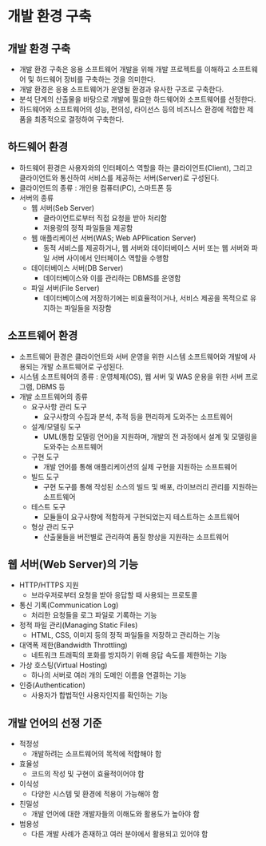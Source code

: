 # 개발 환경 구축
## 개발 환경 구축
* 개발 환경 구축은 응용 소프트웨어 개발을 위해 개발 프로젝트를 이해하고 소프트웨어 및 하드웨어 장비를 구축하는 것을 의미한다.
* 개발 환경은 응용 소프트웨어가 운영될 환경과 유사한 구조로 구축한다.
* 분석 단계의 산출물을 바탕으로 개발에 필요한 하드웨어와 소프트웨어를 선정한다.
* 하드웨어와 소프트웨어의 성능, 편의성, 라이선스 등의 비즈니스 환경에 적합한 제품을 최종적으로 결정하여 구축한다.

## 하드웨어 환경
* 하드웨어 환경은 사용자와의 인터페이스 역할을 하는 클라이언트(Client), 그리고 클라이언트와 통신하여 서비스를 제공하는 서버(Server)로 구성된다.
* 클라이언트의 종류 : 개인용 컴퓨터(PC), 스마트폰 등
* 서버의 종류
    * 웹 서버(Seb Server)
        * 클라이언트로부터 직접 요청을 받아 처리함
        * 저용량의 정적 파일들을 제공함
    * 웹 애플리케이션 서버(WAS; Web APPlication Server)
        * 동적 서비스를 제공하거나, 웹 서버와 데이터베이스 서버 또는 웹 서버와 파일 서버 사이에서 인터페이스 역할을 수행함
    * 데이터베이스 서버(DB Server)
        * 데이터베이스와 이를 관리하는 DBMS를 운영함
    * 파일 서버(File Server)
        * 데이터베이스에 저장하기에는 비효율적이거나, 서비스 제공을 목적으로 유지하는 파일들을 저장함

## 소프트웨어 환경
* 소프트웨어 환경은 클라이언트와 서버 운영을 위한 시스템 소프트웨어와 개발에 사용되는 개발 소프트웨어로 구성된다.
* 시스템 소프트웨어의 종류 : 운영체제(OS), 웹 서버 및 WAS 운용을 위한 서버 프로그램, DBMS 등
* 개발 소프트웨어의 종류
    * 요구사항 관리 도구
        * 요구사항의 수집과 분석, 추적 등을 편리하게 도와주는 소프트웨어
    * 설계/모델링 도구
        * UML(통합 모델링 언어)을 지원하며, 개발의 전 과정에서 설계 및 모델링을 도와주는 소프트웨어
    * 구현 도구
        * 개발 언어를 통해 애플리케이션의 실제 구현을 지원하는 소프트웨어
    * 빌드 도구
        * 구현 도구를 통해 작성된 소스의 빌드 및 배포, 라이브러리 관리를 지원하는 소프트웨어
    * 테스트 도구
        * 모듈들이 요구사항에 적합하게 구현되었는지 테스트하는 소프트웨어
    * 형상 관리 도구
        * 산출물들을 버전별로 관리하여 품질 향상을 지원하는 소프트웨어

## 웹 서버(Web Server)의 기능
* HTTP/HTTPS 지원
    * 브라우저로부터 요청을 받아 응답할 때 사용되는 프로토콜
* 통신 기록(Communication Log)
    * 처리한 요청들을 로그 파일로 기록하는 기능
* 정적 파일 관리(Managing Static Files)
    * HTML, CSS, 이미지 등의 정적 파일들을 저장하고 관리하는 기능
* 대역폭 제한(Bandwidth Throttling)
    * 네트워크 트래픽의 포화를 방지하기 위해 응답 속도를 제한하는 기능
* 가상 호스팅(Virtual Hosting)
    * 하나의 서버로 여러 개의 도메인 이름을 연결하는 기능
* 인증(Authentication)
    * 사용자가 합법적인 사용자인지를 확인하는 기능

## 개발 언어의 선정 기준
* 적정성
    * 개발하려는 소프트웨어의 목적에 적합해야 함
* 효율성
    * 코드의 작성 및 구현이 효율적이어야 함
* 이식성
    * 다양한 시스템 및 환경에 적용이 가능해야 함
* 친밀성
    * 개발 언어에 대한 개발자들의 이해도와 활용도가 높아야 함
* 범용성
    * 다른 개발 사례가 존재하고 여러 분야에서 활용되고 있어야 함
